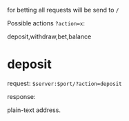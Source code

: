for betting all requests will be send to `/`


Possible actions `?action=x`:

deposit,withdraw,bet,balance

# deposit

request: `$server:$port/?action=deposit`

response:

plain-text address.

